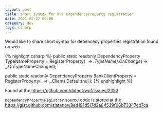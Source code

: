 ```yaml
---
layout: post
title: short syntax for WPF DependencyProperty registration
date: 2021-05-27 00:00 
category: dev
tags: csharp
---
```


Would like to share short syntax for depencecy properties registration found on web

{% highlight csharp %}
public static readonly DependencyProperty TypeNameProperty = RegisterProperty(_ => _.TypeName).OnChange(_ => _.OnTypeNameChanged);

public static readonly DependencyProperty BankClientProperty = RegisterProperty(_ => _.Client).Default(null);
{% endhighlight %}

Found at the https://github.com/dotnet/wpf/issues/2352

`DependencyPropertyRegistrar` source code is stored at the https://gist.github.com/zlatanov/8ed191d517d2a84529f66b73347cd7ca
